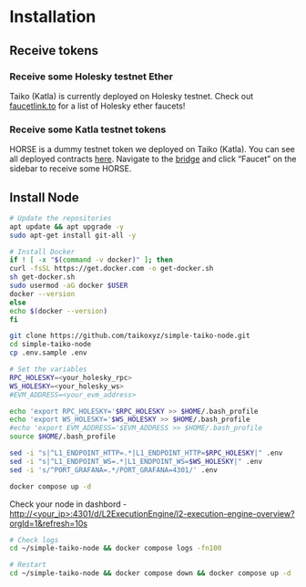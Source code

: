# Installation

## Receive tokens <a href="#top" id="top"></a>

### Receive some Holesky testnet Ether

Taiko (Katla) is currently deployed on Holesky testnet. Check out [faucetlink.to](https://faucetlink.to/) for a list of Holesky ether faucets!

### Receive some Katla testnet tokens <a href="#receive-some-katla-testnet-tokens" id="receive-some-katla-testnet-tokens"></a>

HORSE is a dummy testnet token we deployed on Taiko (Katla). You can see all deployed contracts [here](https://docs.taiko.xyz/network-reference/addresses). Navigate to the [bridge](https://bridge.katla.taiko.xyz/) and click “Faucet” on the sidebar to receive some HORSE.

## Install Node

```bash
# Update the repositories
apt update && apt upgrade -y
sudo apt-get install git-all -y
```

```bash
# Install Docker
if ! [ -x "$(command -v docker)" ]; then
curl -fsSL https://get.docker.com -o get-docker.sh
sh get-docker.sh
sudo usermod -aG docker $USER
docker --version
else
echo $(docker --version)
fi
```

```bash
git clone https://github.com/taikoxyz/simple-taiko-node.git
cd simple-taiko-node
cp .env.sample .env
```

```bash
# Set the variables
RPC_HOLESKY=<your_holesky_rpc>
WS_HOLESKY=<your_holesky_ws>
#EVM_ADDRESS=<your_evm_address>

echo 'export RPC_HOLESKY='$RPC_HOLESKY >> $HOME/.bash_profile
echo 'export WS_HOLESKY='$WS_HOLESKY >> $HOME/.bash_profile
#echo 'export EVM_ADDRESS='$EVM_ADDRESS >> $HOME/.bash_profile
source $HOME/.bash_profile
```

```bash
sed -i "s|^L1_ENDPOINT_HTTP=.*|L1_ENDPOINT_HTTP=$RPC_HOLESKY|" .env
sed -i "s|^L1_ENDPOINT_WS=.*|L1_ENDPOINT_WS=$WS_HOLESKY|" .env
sed -i 's/^PORT_GRAFANA=.*/PORT_GRAFANA=4301/' .env
```

```bash
docker compose up -d
```

Check your node in dashbord - [http://\<your\_ip>:4301/d/L2ExecutionEngine/l2-execution-engine-overview?orgId=1\&refresh=10s](http://46.4.101.90:4301/d/L2ExecutionEngine/l2-execution-engine-overview?orgId=1\&refresh=10s)

```bash
# Check logs
cd ~/simple-taiko-node && docker compose logs -fn100
```

```bash
# Restart
cd ~/simple-taiko-node && docker compose down && docker compose up -d
```
